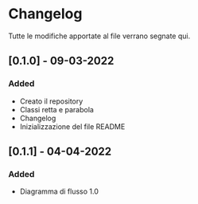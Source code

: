 # Changelog

Tutte le modifiche apportate al file verrano segnate qui.

## [0.1.0] - 09-03-2022

### Added

- Creato il repository
- Classi retta e parabola
- Changelog
- Inizializzazione del file README

## [0.1.1] - 04-04-2022

### Added

- Diagramma di flusso 1.0
